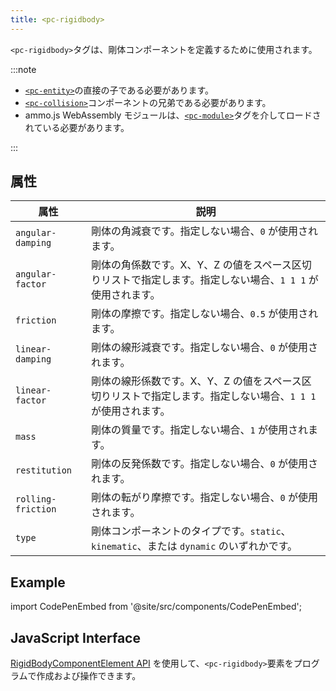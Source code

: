 ```yaml
---
title: <pc-rigidbody>
---
```


`<pc-rigidbody>`タグは、剛体コンポーネントを定義するために使用されます。

:::note

* [`<pc-entity>`](../pc-entity)の直接の子である必要があります。
* [`<pc-collision>`](../pc-collision)コンポーネントの兄弟である必要があります。
* ammo.js WebAssembly モジュールは、[`<pc-module>`](../pc-module)タグを介してロードされている必要があります。

:::

## 属性

<div className="nowrap-first-col">

| 属性 | 説明 |
| --- | --- |
| `angular-damping` | 剛体の角減衰です。指定しない場合、`0` が使用されます。 |
| `angular-factor` | 剛体の角係数です。X、Y、Z の値をスペース区切りリストで指定します。指定しない場合、`1 1 1` が使用されます。 |
| `friction` | 剛体の摩擦です。指定しない場合、`0.5` が使用されます。 |
| `linear-damping` | 剛体の線形減衰です。指定しない場合、`0` が使用されます。 |
| `linear-factor` | 剛体の線形係数です。X、Y、Z の値をスペース区切りリストで指定します。指定しない場合、`1 1 1` が使用されます。 |
| `mass` | 剛体の質量です。指定しない場合、`1` が使用されます。 |
| `restitution` | 剛体の反発係数です。指定しない場合、`0` が使用されます。 |
| `rolling-friction` | 剛体の転がり摩擦です。指定しない場合、`0` が使用されます。 |
| `type` | 剛体コンポーネントのタイプです。`static`、`kinematic`、または `dynamic` のいずれかです。 |

</div>

## Example

import CodePenEmbed from '@site/src/components/CodePenEmbed';

<CodePenEmbed id="XJrqjJr" title="<pc-rigidbody> の例" />

## JavaScript Interface

[RigidBodyComponentElement API](https://api.playcanvas.com/classes/EngineWebComponents.RigidBodyComponentElement.html) を使用して、`<pc-rigidbody>`要素をプログラムで作成および操作できます。
